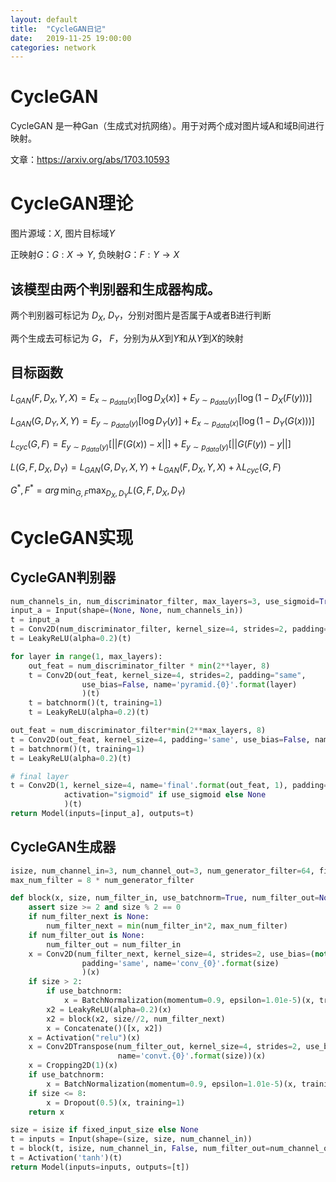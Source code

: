 ```yaml
---
layout: default
title:  "CycleGAN日记"
date:   2019-11-25 19:00:00
categories: network
---
```


# CycleGAN

CycleGAN 是一种Gan（生成式对抗网络）。用于对两个成对图片域A和域B间进行映射。

文章：https://arxiv.org/abs/1703.10593

# CycleGAN理论

图片源域：$X$, 图片目标域$Y$

正映射$G$：$G:X \rightarrow Y$, 负映射$G$：$F:Y \rightarrow X$

## 该模型由两个判别器和生成器构成。

两个判别器可标记为 $D_X$, $D_Y$，分别对图片是否属于A或者B进行判断

两个生成去可标记为 $G$， $F$，分别为从$X$到$Y$和从$Y$到$X$的映射

## 目标函数

$L_{GAN}(F, D_X, Y, X)=E_{x \sim p_{data}(x)}[\log D_X(x)]+E_{y\sim p_{data}(y)}[\log (1-D_X(F(y)))]$

$L_{GAN}(G, D_Y, X, Y)=E_{y \sim p_{data}(y)}[\log D_Y(y)]+E_{x\sim p_{data}(x)}[\log (1-D_Y(G(x)))]$

$L_{cyc}(G, F)=E_{y\sim p_{data}(y)}[||F(G(x))-x||]+E_{y\sim p_{data}(y)}[||G(F(y))-y||]$

$L(G, F, D_X, D_Y) =L_{GAN}(G, D_Y, X, Y) + L_{GAN}(F, D_X, Y, X)+ \lambda L_{cyc}(G, F)$

$G^*, F^*=arg\,\min_{G,F} \max_{D_X,D_Y} L(G, F, D_X, D_Y)$

# CycleGAN实现

## CycleGAN判别器

``` python
num_channels_in, num_discriminator_filter, max_layers=3, use_sigmoid=True
input_a = Input(shape=(None, None, num_channels_in))
t = input_a
t = Conv2D(num_discriminator_filter, kernel_size=4, strides=2, padding="same", name='First') (t)
t = LeakyReLU(alpha=0.2)(t)

for layer in range(1, max_layers):
    out_feat = num_discriminator_filter * min(2**layer, 8)
    t = Conv2D(out_feat, kernel_size=4, strides=2, padding="same", 
                use_bias=False, name='pyramid.{0}'.format(layer)
                )(t)
    t = batchnorm()(t, training=1)
    t = LeakyReLU(alpha=0.2)(t)

out_feat = num_discriminator_filter*min(2**max_layers, 8)
t = Conv2D(out_feat, kernel_size=4, padding='same', use_bias=False, name='pyramid_last')(t)
t = batchnorm()(t, training=1)
t = LeakyReLU(alpha=0.2)(t)

# final layer
t = Conv2D(1, kernel_size=4, name='final'.format(out_feat, 1), padding='same',
            activation="sigmoid" if use_sigmoid else None
            )(t)    
return Model(inputs=[input_a], outputs=t)
```

## CycleGAN生成器


``` python
isize, num_channel_in=3, num_channel_out=3, num_generator_filter=64, fixed_input_size=True
max_num_filter = 8 * num_generator_filter

def block(x, size, num_filter_in, use_batchnorm=True, num_filter_out=None, num_filter_next=None):
    assert size >= 2 and size % 2 == 0
    if num_filter_next is None:
        num_filter_next = min(num_filter_in*2, max_num_filter)
    if num_filter_out is None:
        num_filter_out = num_filter_in
    x = Conv2D(num_filter_next, kernel_size=4, strides=2, use_bias=(not (use_batchnorm and size > 2)),
                padding='same', name='conv_{0}'.format(size)
                )(x)
    if size > 2:
        if use_batchnorm:
            x = BatchNormalization(momentum=0.9, epsilon=1.01e-5)(x, training=1)
        x2 = LeakyReLU(alpha=0.2)(x)
        x2 = block(x2, size//2, num_filter_next)
        x = Concatenate()([x, x2])            
    x = Activation("relu")(x)
    x = Conv2DTranspose(num_filter_out, kernel_size=4, strides=2, use_bias=not use_batchnorm,
                        name='convt.{0}'.format(size))(x)        
    x = Cropping2D(1)(x)
    if use_batchnorm:
        x = BatchNormalization(momentum=0.9, epsilon=1.01e-5)(x, training=1)
    if size <= 8:
        x = Dropout(0.5)(x, training=1)
    return x

size = isize if fixed_input_size else None
t = inputs = Input(shape=(size, size, num_channel_in))        
t = block(t, isize, num_channel_in, False, num_filter_out=num_channel_out, num_filter_next=num_generator_filter)
t = Activation('tanh')(t)
return Model(inputs=inputs, outputs=[t])
```
